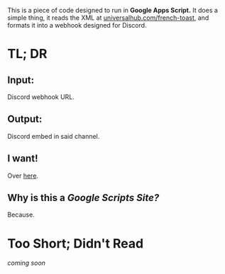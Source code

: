 This is a piece of code designed to run in **Google Apps Script.** It does a simple thing, it reads the XML at [universalhub.com/french-toast](https://universalhub.com/french-toast "A Bostonian light news site"), and formats it into a webhook designed for Discord.
# TL; DR
## Input:
Discord webhook URL.
## Output:
Discord embed in said channel.
## I want!
Over [here](https://script.google.com/macros/s/AKfycbzvhwZ-6L1ysuHg2SYvtQXuePy2Qw3BEUS18WTCtQKSIZnwfRUq8PZDparAhsWUvceqUw/exec).
## Why is this a *Google Scripts Site?*
Because.
# Too Short; Didn't Read
*coming soon*
